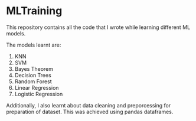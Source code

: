 # MLTraining
This repository contains all the code that I wrote while learning different ML models.

The models learnt are:
1. KNN
2. SVM
3. Bayes Theorem
4. Decision Trees
5. Random Forest
6. Linear Regression
7. Logistic Regression

Additionally, I also learnt about data cleaning and preporcessing for preparation of dataset. This was achieved using pandas dataframes.

